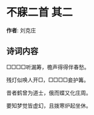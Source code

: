 # 不寐二首  其二

**作者**: 刘克庄

## 诗词内容

□□□□听漏筹，檐声得得伴春愁。

残灯似唤人开□，□□□□妾护篝。

昔者鹤曾为道士，俄而蝶又化庄周。

要知梦觉皆虚幻，且拨寒炉起坐休。

